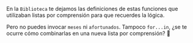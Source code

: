 En la `Biblioteca` te dejamos las definiciones de estas funciones que utilizaban listas por comprensión para que recuerdes la lógica. 

Pero no puedes invocar `meses` ni `afortunados`. Tampoco `for...in`, ¿se te ocurre cómo combinarlas en una nueva lista por comprensión? :thinking: